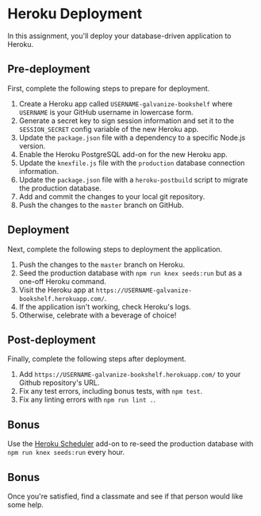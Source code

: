 # Heroku Deployment

In this assignment, you'll deploy your database-driven application to Heroku.

## Pre-deployment

First, complete the following steps to prepare for deployment.

1. Create a Heroku app called `USERNAME-galvanize-bookshelf` where `USERNAME` is your GitHub username in lowercase form.
1. Generate a secret key to sign session information and set it to the `SESSION_SECRET` config variable of the new Heroku app.
1. Update the `package.json` file with a dependency to a specific Node.js version.
1. Enable the Heroku PostgreSQL add-on for the new Heroku app.
1. Update the `knexfile.js` file with the `production` database connection information.
1. Update the `package.json` file with a `heroku-postbuild` script to migrate the production database.
1. Add and commit the changes to your local git repository.
1. Push the changes to the `master` branch on GitHub.

## Deployment

Next, complete the following steps to deployment the application.

1. Push the changes to the `master` branch on Heroku.
1. Seed the production database with `npm run knex seeds:run` but as a one-off Heroku command.
1. Visit the Heroku app at `https://USERNAME-galvanize-bookshelf.herokuapp.com/`.
1. If the application isn't working, check Heroku's logs.
1. Otherwise, celebrate with a beverage of choice!

## Post-deployment

Finally, complete the following steps after deployment.

1. Add `https://USERNAME-galvanize-bookshelf.herokuapp.com/` to your Github repository's URL.
1. Fix any test errors, including bonus tests, with `npm test`.
1. Fix any linting errors with `npm run lint .`.

## Bonus

Use the [Heroku Scheduler](https://devcenter.heroku.com/articles/scheduler) add-on to re-seed the production database with `npm run knex seeds:run` every hour.

## Bonus

Once you're satisfied, find a classmate and see if that person would like some help.

